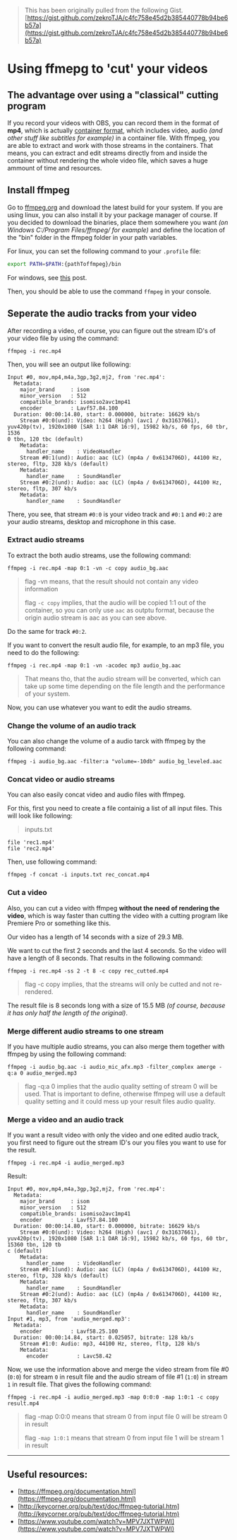 > This has been originally pulled from the following Gist. [https://gist.github.com/zekroTJA/c4fc758e45d2b385440778b94be6b57a](https://gist.github.com/zekroTJA/c4fc758e45d2b385440778b94be6b57a)

# Using ffmepg to 'cut' your videos

## The advantage over using a "classical" cutting program

If you record your videos with OBS, you can record them in the format of **mp4**, which is actually [container format](https://en.wikipedia.org/wiki/MPEG-4_Part_14), which includes video, audio _(and other stuff like subtitles for example)_ in a container file. With ffmpeg, you are able to extract and work with those streams in the containers. That means, you can extract and edit streams directly from and inside the container without rendering the whole video file, which saves a huge ammount of time and resources.

## Install ffmpeg

Go to [ffmpeg.org](https://ffmpeg.org/) and download the latest build for your system. If you are using linux, you can also install it by your package manager of course. If you decided to download the binaries, place them somewhere you want _(on Windows C:/Program Files/ffmpeg/ for example)_ and define the location of the "bin" folder in the ffmpeg folder in your path variables.

For linux, you can set the following command to your `.profile` file:

```bash
export PATH=$PATH:{pathToffmpeg}/bin
```

For windows, see [this](https://www.computerhope.com/issues/ch000549.htm#windows8) post.

Then, you should be able to use the command `ffmpeg` in your console.

## Seperate the audio tracks from your video

After recording a video, of course, you can figure out the stream ID's of your video file by using the command:

```
ffmpeg -i rec.mp4

```

Then, you will see an output like following:

```
Input #0, mov,mp4,m4a,3gp,3g2,mj2, from 'rec.mp4':
  Metadata:
    major_brand     : isom
    minor_version   : 512
    compatible_brands: isomiso2avc1mp41
    encoder         : Lavf57.84.100
  Duration: 00:00:14.80, start: 0.000000, bitrate: 16629 kb/s
    Stream #0:0(und): Video: h264 (High) (avc1 / 0x31637661), yuv420p(tv), 1920x1080 [SAR 1:1 DAR 16:9], 15982 kb/s, 60 fps, 60 tbr, 1536
0 tbn, 120 tbc (default)
    Metadata:
      handler_name    : VideoHandler
    Stream #0:1(und): Audio: aac (LC) (mp4a / 0x6134706D), 44100 Hz, stereo, fltp, 328 kb/s (default)
    Metadata:
      handler_name    : SoundHandler
    Stream #0:2(und): Audio: aac (LC) (mp4a / 0x6134706D), 44100 Hz, stereo, fltp, 307 kb/s
    Metadata:
      handler_name    : SoundHandler
```

There, you see, that stream `#0:0` is your video track and `#0:1` and `#0:2` are your audio streams, desktop and microphone in this case.

### Extract audio streams

To extract the both audio streams, use the following command:

```
ffmpeg -i rec.mp4 -map 0:1 -vn -c copy audio_bg.aac
```

> flag -vn means, that the result should not contain any video information
> 
> flag `-c copy` implies, that the audio will be copied 1:1 out of the container, so you can only use `aac` as outptu format, because the origin audio stream is aac as you can see above.

Do the same for track `#0:2`.

If you want to convert the result audio file, for example, to an mp3 file, you need to do the following:

```
ffmpeg -i rec.mp4 -map 0:1 -vn -acodec mp3 audio_bg.aac
```

> That means tho, that the audio stream will be converted, which can take up some time depending on the file length and the performance of your system.

Now, you can use whatever you want to edit the audio streams.

### Change the volume of an audio track

You can also change the volume of a audio tarck with ffmpeg by the following command:

```
ffmpeg -i audio_bg.aac -filter:a "volume=-10db" audio_bg_leveled.aac
```

### Concat video or audio streams

You can also easily concat video and audio files with ffmpeg.

For this, first you need to create a file containig a list of all input files. This will look like following:

> inputs.txt

```
file 'rec1.mp4'
file 'rec2.mp4'
```

Then, use following command:

```
ffmpeg -f concat -i inputs.txt rec_concat.mp4
```

### Cut a video

Also, you can cut a video with ffmpeg **without the need of rendering the video**, which is way faster than cutting the video with a cutting program like Premiere Pro or something like this.

Our video has a length of 14 seconds with a size of 29.3 MB.

We want to cut the first 2 seconds and the last 4 seconds. So the video will have a length of 8 seconds. That results in the following command:

```
ffmpeg -i rec.mp4 -ss 2 -t 8 -c copy rec_cutted.mp4

```

> flag -c copy implies, that the streams will only be cutted and not re-rendered.

The result file is 8 seconds long with a size of 15.5 MB _(of course, because it has only half the length of the original)_.

### Merge different audio streams to one stream

If you have multiple audio streams, you can also merge them together with ffmpeg by using the following command:

```
ffmpeg -i audio_bg.aac -i audio_mic_afx.mp3 -filter_complex amerge -q:a 0 audio_merged.mp3

```

> flag -q:a 0 implies that the audio quality setting of stream 0 will be used. That is important to define, otherwise ffmpeg will use a default quality setting and it could mess up your result files audio quality.

### Merge a video and an audio track

If you want a result video with only the video and one edited audio track, you first need to figure out the stream ID's our you files you want to use for the result.

```
ffmpeg -i rec.mp4 -i audio_merged.mp3

```

Result:

```
Input #0, mov,mp4,m4a,3gp,3g2,mj2, from 'rec.mp4':
  Metadata:
    major_brand     : isom
    minor_version   : 512
    compatible_brands: isomiso2avc1mp41
    encoder         : Lavf57.84.100
  Duration: 00:00:14.80, start: 0.000000, bitrate: 16629 kb/s
    Stream #0:0(und): Video: h264 (High) (avc1 / 0x31637661), yuv420p(tv), 1920x1080 [SAR 1:1 DAR 16:9], 15982 kb/s, 60 fps, 60 tbr, 15360 tbn, 120 tb
c (default)
    Metadata:
      handler_name    : VideoHandler
    Stream #0:1(und): Audio: aac (LC) (mp4a / 0x6134706D), 44100 Hz, stereo, fltp, 328 kb/s (default)
    Metadata:
      handler_name    : SoundHandler
    Stream #0:2(und): Audio: aac (LC) (mp4a / 0x6134706D), 44100 Hz, stereo, fltp, 307 kb/s
    Metadata:
      handler_name    : SoundHandler
Input #1, mp3, from 'audio_merged.mp3':
  Metadata:
    encoder         : Lavf58.25.100
  Duration: 00:00:14.84, start: 0.025057, bitrate: 128 kb/s
    Stream #1:0: Audio: mp3, 44100 Hz, stereo, fltp, 128 kb/s
    Metadata:
      encoder         : Lavc58.42

```

Now, we use the information above and merge the video stream from file #0 (`0:0`) for stream `0` in result file and the audio stream of file #1 (`1:0`) in stream `1` in result file. That gives the following command:

```
ffmpeg -i rec.mp4 -i audio_merged.mp3 -map 0:0:0 -map 1:0:1 -c copy result.mp4

```

> flag -map 0:0:0 means that stream 0 from input file 0 will be stream 0 in result
> 
> flag `-map 1:0:1` means that stream 0 from input file 1 will be stream 1 in result

---

## Useful resources:

- [https://ffmpeg.org/documentation.html](https://ffmpeg.org/documentation.html)
- [http://keycorner.org/pub/text/doc/ffmpeg-tutorial.htm](http://keycorner.org/pub/text/doc/ffmpeg-tutorial.htm)
- [https://www.youtube.com/watch?v=MPV7JXTWPWI](https://www.youtube.com/watch?v=MPV7JXTWPWI)